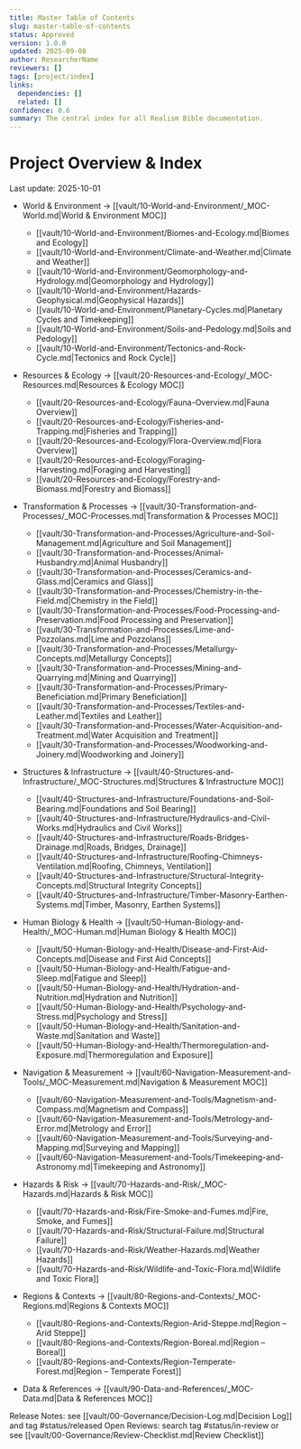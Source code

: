 ```yaml
---
title: Master Table of Contents
slug: master-table-of-contents
status: Approved
version: 1.0.0
updated: 2025-09-08
author: ResearcherName
reviewers: []
tags: [project/index]
links:
  dependencies: []
  related: []
confidence: 0.6
summary: The central index for all Realism Bible documentation.
---
```


# Project Overview & Index
Last update: 2025-10-01

- World & Environment → [[vault/10-World-and-Environment/_MOC-World.md|World & Environment MOC]]
  - [[vault/10-World-and-Environment/Biomes-and-Ecology.md|Biomes and Ecology]]
  - [[vault/10-World-and-Environment/Climate-and-Weather.md|Climate and Weather]]
  - [[vault/10-World-and-Environment/Geomorphology-and-Hydrology.md|Geomorphology and Hydrology]]
  - [[vault/10-World-and-Environment/Hazards-Geophysical.md|Geophysical Hazards]]
  - [[vault/10-World-and-Environment/Planetary-Cycles.md|Planetary Cycles and Timekeeping]]
  - [[vault/10-World-and-Environment/Soils-and-Pedology.md|Soils and Pedology]]
  - [[vault/10-World-and-Environment/Tectonics-and-Rock-Cycle.md|Tectonics and Rock Cycle]]

- Resources & Ecology → [[vault/20-Resources-and-Ecology/_MOC-Resources.md|Resources & Ecology MOC]]
  - [[vault/20-Resources-and-Ecology/Fauna-Overview.md|Fauna Overview]]
  - [[vault/20-Resources-and-Ecology/Fisheries-and-Trapping.md|Fisheries and Trapping]]
  - [[vault/20-Resources-and-Ecology/Flora-Overview.md|Flora Overview]]
  - [[vault/20-Resources-and-Ecology/Foraging-Harvesting.md|Foraging and Harvesting]]
  - [[vault/20-Resources-and-Ecology/Forestry-and-Biomass.md|Forestry and Biomass]]

- Transformation & Processes → [[vault/30-Transformation-and-Processes/_MOC-Processes.md|Transformation & Processes MOC]]
  - [[vault/30-Transformation-and-Processes/Agriculture-and-Soil-Management.md|Agriculture and Soil Management]]
  - [[vault/30-Transformation-and-Processes/Animal-Husbandry.md|Animal Husbandry]]
  - [[vault/30-Transformation-and-Processes/Ceramics-and-Glass.md|Ceramics and Glass]]
  - [[vault/30-Transformation-and-Processes/Chemistry-in-the-Field.md|Chemistry in the Field]]
  - [[vault/30-Transformation-and-Processes/Food-Processing-and-Preservation.md|Food Processing and Preservation]]
  - [[vault/30-Transformation-and-Processes/Lime-and-Pozzolans.md|Lime and Pozzolans]]
  - [[vault/30-Transformation-and-Processes/Metallurgy-Concepts.md|Metallurgy Concepts]]
  - [[vault/30-Transformation-and-Processes/Mining-and-Quarrying.md|Mining and Quarrying]]
  - [[vault/30-Transformation-and-Processes/Primary-Beneficiation.md|Primary Beneficiation]]
  - [[vault/30-Transformation-and-Processes/Textiles-and-Leather.md|Textiles and Leather]]
  - [[vault/30-Transformation-and-Processes/Water-Acquisition-and-Treatment.md|Water Acquisition and Treatment]]
  - [[vault/30-Transformation-and-Processes/Woodworking-and-Joinery.md|Woodworking and Joinery]]

- Structures & Infrastructure → [[vault/40-Structures-and-Infrastructure/_MOC-Structures.md|Structures & Infrastructure MOC]]
  - [[vault/40-Structures-and-Infrastructure/Foundations-and-Soil-Bearing.md|Foundations and Soil Bearing]]
  - [[vault/40-Structures-and-Infrastructure/Hydraulics-and-Civil-Works.md|Hydraulics and Civil Works]]
  - [[vault/40-Structures-and-Infrastructure/Roads-Bridges-Drainage.md|Roads, Bridges, Drainage]]
  - [[vault/40-Structures-and-Infrastructure/Roofing-Chimneys-Ventilation.md|Roofing, Chimneys, Ventilation]]
  - [[vault/40-Structures-and-Infrastructure/Structural-Integrity-Concepts.md|Structural Integrity Concepts]]
  - [[vault/40-Structures-and-Infrastructure/Timber-Masonry-Earthen-Systems.md|Timber, Masonry, Earthen Systems]]

- Human Biology & Health → [[vault/50-Human-Biology-and-Health/_MOC-Human.md|Human Biology & Health MOC]]
  - [[vault/50-Human-Biology-and-Health/Disease-and-First-Aid-Concepts.md|Disease and First Aid Concepts]]
  - [[vault/50-Human-Biology-and-Health/Fatigue-and-Sleep.md|Fatigue and Sleep]]
  - [[vault/50-Human-Biology-and-Health/Hydration-and-Nutrition.md|Hydration and Nutrition]]
  - [[vault/50-Human-Biology-and-Health/Psychology-and-Stress.md|Psychology and Stress]]
  - [[vault/50-Human-Biology-and-Health/Sanitation-and-Waste.md|Sanitation and Waste]]
  - [[vault/50-Human-Biology-and-Health/Thermoregulation-and-Exposure.md|Thermoregulation and Exposure]]

- Navigation & Measurement → [[vault/60-Navigation-Measurement-and-Tools/_MOC-Measurement.md|Navigation & Measurement MOC]]
  - [[vault/60-Navigation-Measurement-and-Tools/Magnetism-and-Compass.md|Magnetism and Compass]]
  - [[vault/60-Navigation-Measurement-and-Tools/Metrology-and-Error.md|Metrology and Error]]
  - [[vault/60-Navigation-Measurement-and-Tools/Surveying-and-Mapping.md|Surveying and Mapping]]
  - [[vault/60-Navigation-Measurement-and-Tools/Timekeeping-and-Astronomy.md|Timekeeping and Astronomy]]

- Hazards & Risk → [[vault/70-Hazards-and-Risk/_MOC-Hazards.md|Hazards & Risk MOC]]
  - [[vault/70-Hazards-and-Risk/Fire-Smoke-and-Fumes.md|Fire, Smoke, and Fumes]]
  - [[vault/70-Hazards-and-Risk/Structural-Failure.md|Structural Failure]]
  - [[vault/70-Hazards-and-Risk/Weather-Hazards.md|Weather Hazards]]
  - [[vault/70-Hazards-and-Risk/Wildlife-and-Toxic-Flora.md|Wildlife and Toxic Flora]]

- Regions & Contexts → [[vault/80-Regions-and-Contexts/_MOC-Regions.md|Regions & Contexts MOC]]
  - [[vault/80-Regions-and-Contexts/Region-Arid-Steppe.md|Region – Arid Steppe]]
  - [[vault/80-Regions-and-Contexts/Region-Boreal.md|Region – Boreal]]
  - [[vault/80-Regions-and-Contexts/Region-Temperate-Forest.md|Region – Temperate Forest]]

- Data & References → [[vault/90-Data-and-References/_MOC-Data.md|Data & References MOC]]

Release Notes: see [[vault/00-Governance/Decision-Log.md|Decision Log]] and tag #status/released
Open Reviews: search tag #status/in-review or see [[vault/00-Governance/Review-Checklist.md|Review Checklist]]
